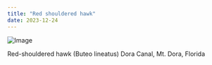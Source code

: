 ```yaml
---
title: "Red shouldered hawk"
date: 2023-12-24
---
```


![Image](https://pubfeed-io-prod.s3.us-west-1.amazonaws.com/36cc90b8-7fbf-42fe-8103-1258b731c13c/images/1703803185814.jpeg)

Red-shouldered hawk (Buteo lineatus)
Dora Canal, Mt. Dora, Florida

<!--more-->